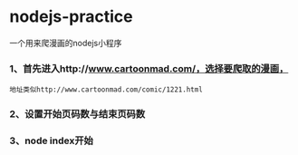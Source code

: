 # nodejs-practice
一个用来爬漫画的nodejs小程序
### 1、首先进入http://www.cartoonmad.com/，选择要爬取的漫画，
    地址类似http://www.cartoonmad.com/comic/1221.html
### 2、设置开始页码数与结束页码数
### 3、node index开始
